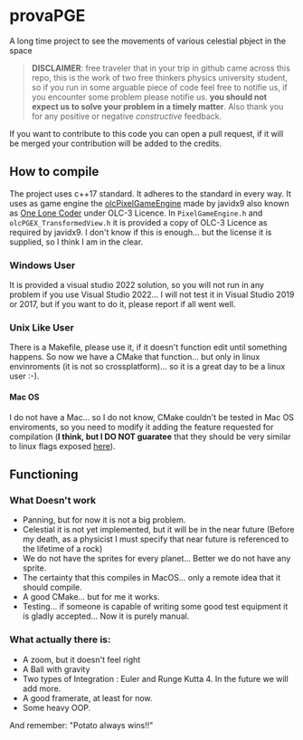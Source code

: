 # provaPGE

A long time project to see the movements of various celestial pbject in the space

> **DISCLAIMER**: free traveler that in your trip in github came across this repo, this is the work of two free thinkers physics university student, so if you run in some arguable piece of code feel free to notifie us, if you encounter some problem please notifie us.
**you should not expect us to solve your problem in a timely matter**. Also thank you for any positive or negative _constructive_ feedback.

If you want to contribute to this code you can open a pull request, if it will be merged your contribution will be added to the credits.

## How to compile

The project uses c++17 standard. It adheres to the standard in every way.
It uses as game engine the [olcPixelGameEngine](https://github.com/OneLoneCoder/olcPixelGameEngine) made by javidx9 also known as [One Lone Coder](https://github.com/OneLoneCoder) under OLC-3 Licence.
In ```PixelGameEngine.h``` and ```olcPGEX_TransformedView.h``` it is provided a copy of OLC-3 Licence as required by javidx9. I don\'t know if this is enough... but the license it is supplied, so I think I am in the clear. 

### Windows User

It is provided a visual studio 2022 solution, so you will not run in any problem if you use Visual Studio 2022... 
I will not test it in Visual Studio 2019 or 2017, but if you want to do it, please report if all went well.

### Unix Like User

There is a Makefile, please use it, if it doesn't function edit until something happens.
So now we have a CMake that function... but only in linux envinroments (it is not so crossplatform)... so it is a great day to be a linux user :-).

#### Mac OS

I do not have a Mac... so I do not know, CMake couldn't be tested in Mac OS enviroments, so you need to modify it adding the feature requested for compilation
(**I think, but I DO NOT guaratee** that they should be very similar to linux flags exposed [here](https://github.com/OneLoneCoder/olcPixelGameEngine/wiki/Compiling-on-Linux)).

## Functioning

### What Doesn't work

- Panning, but for now it is not a big problem.
- Celestial it is not yet implemented, but it will be in the near future (Before my death, as a physicist I must specify that near future is referenced to the lifetime of a rock)
- We do not have the sprites for every planet... Better we do not have any sprite.
- The certainty that this compiles in MacOS... only a remote idea that it should compile.
- A good CMake... but for me it works.
- Testing... if someone is capable of writing some good test equipment it is gladly accepted... Now it is purely manual.

### What actually there is:

- A zoom, but it doesn't feel right
- A Ball with gravity
- Two types of Integration : Euler and Runge Kutta 4. In the future we will add more.
- A good framerate, at least for now.
- Some heavy OOP.

And remember: "Potato always wins!!"